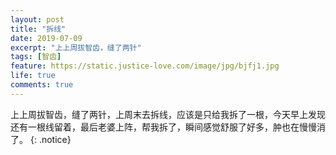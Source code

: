 ```yaml
---
layout: post
title: "拆线"
date: 2019-07-09
excerpt: "上上周拔智齿，缝了两针"
tags: [智齿]
feature: https://static.justice-love.com/image/jpg/bjfj1.jpg
life: true
comments: true
---
```

上上周拔智齿，缝了两针，上周末去拆线，应该是只给我拆了一根，今天早上发现还有一根线留着，最后老婆上阵，帮我拆了，瞬间感觉舒服了好多，肿也在慢慢消了。
{: .notice}
